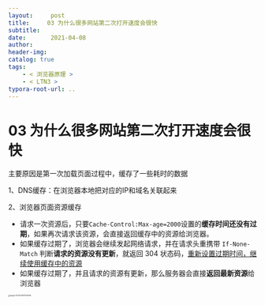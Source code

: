 ```yaml
---
layout:     post
title:     03 为什么很多网站第二次打开速度会很快
subtitle:  
date:       2021-04-08
author:     
header-img: 
catalog: true
tags:
    - < 浏览器原理 >
    - < LTN3 >
typora-root-url: ..
---
```



# 03 为什么很多网站第二次打开速度会很快

主要原因是第一次加载页面过程中，缓存了一些耗时的数据

1、DNS缓存：在浏览器本地把对应的IP和域名关联起来

2、浏览器页面资源缓存

-   请求一次资源后，只要`Cache-Control:Max-age=2000`设置的**缓存时间还没有过期**，如果再次请求该资源，会直接返回缓存中的资源给浏览器。
- 如果缓存过期了，浏览器会继续发起网络请求，并在请求头重携带 `If-None-Match` 判断**请求的资源没有更新**，就返回 304 状态码，<u>重新设置过期时间，继续使用缓存中的资源</u>
-   如果缓存过期了，并且请求的资源有更新，那么服务器会直接**返回最新资源**给浏览器

<img src="/../img/assets_2019/image-20210408213240146.png" alt="image-20210408213240146" style="zoom:23%;" />
